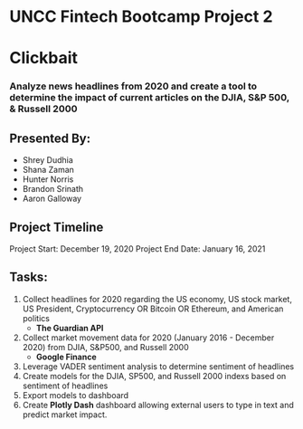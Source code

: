 # UNCC Fintech Bootcamp Project 2
# Clickbait
### Analyze news headlines from 2020 and create a tool to determine the impact of current articles on the DJIA, S&P 500, & Russell 2000

## Presented By:
- Shrey Dudhia
- Shana Zaman
- Hunter Norris
- Brandon Srinath
- Aaron Galloway

## Project Timeline
Project Start: December 19, 2020
Project End Date: January 16, 2021

## Tasks:
1. Collect headlines for 2020 regarding the US economy, US stock market, US President, Cryptocurrency OR Bitcoin OR Ethereum, and American politics
	- **The Guardian API**
2. Collect market movement data for 2020 (January 2016 - December 2020) from DJIA, S&P500, and Russell 2000
    - **Google Finance**
3. Leverage VADER sentiment analysis to determine sentiment of headlines
4. Create models for the DJIA, SP500, and Russell 2000 indexs based on sentiment of headlines
5. Export models to dashboard
6. Create **Plotly Dash** dashboard allowing external users to type in text and predict market impact.
